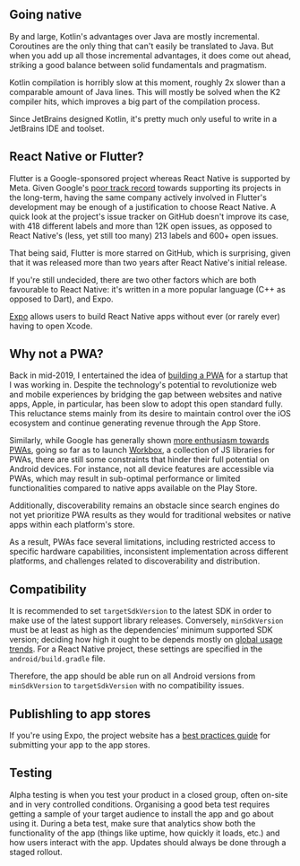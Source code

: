 ## Going native

By and large, Kotlin's advantages over Java are mostly incremental. Coroutines are the only thing that can't easily be translated to Java. But when you add up all those incremental advantages, it does come out ahead, striking a good balance between solid fundamentals and pragmatism. 

Kotlin compilation is horribly slow at this moment, roughly 2x slower than a comparable amount of Java lines. This will mostly be solved when the K2 compiler hits, which improves a big part of the compilation process.

Since JetBrains designed Kotlin, it's pretty much only useful to write in a JetBrains IDE and toolset.

## React Native or Flutter?

Flutter is a Google-sponsored project whereas React Native is supported by Meta. Given Google's [poor track record](https://killedbygoogle.com/) towards supporting its projects in the long-term, having the same company actively involved in Flutter's development may be enough of a justification to choose React Native. A quick look at the project's issue tracker on GitHub doesn't improve its case, with 418 different labels and more than 12K open issues, as opposed to React Native's (less, yet still too many) 213 labels and 600+ open issues.

That being said, Flutter is more starred on GitHub, which is surprising, given that it was released more than two years after React Native's initial release.

If you're still undecided, there are two other factors which are both favourable to React Native: it's written in a more popular language (C++ as opposed to Dart), and Expo.

[Expo](https://expo.dev/) allows users to build React Native apps without ever (or rarely ever) having to open Xcode.

## Why not a PWA?

Back in mid-2019, I entertained the idea of [building a PWA](https://developer.mozilla.org/en-US/docs/Web/Progressive_web_apps/Guides/Making_PWAs_installable) for a startup that I was working in. Despite the technology's potential to revolutionize web and mobile experiences by bridging the gap between websites and native apps, Apple, in particular, has been slow to adopt this open standard fully. This reluctance stems mainly from its desire to maintain control over the iOS ecosystem and continue generating revenue through the App Store. 

Similarly, while Google has generally shown [more enthusiasm towards PWAs](https://medium.com/@firt/google-play-store-now-open-for-progressive-web-apps-ec6f3c6ff3cc), going so far as to launch [Workbox](https://github.com/GoogleChrome/workbox), a collection of JS libraries for PWAs, there are still some constraints that hinder their full potential on Android devices. For instance, not all device features are accessible via PWAs, which may result in sub-optimal performance or limited functionalities compared to native apps available on the Play Store. 

Additionally, discoverability remains an obstacle since search engines do not yet prioritize PWA results as they would for traditional websites or native apps within each platform's store. 

As a result, PWAs face several limitations, including restricted access to specific hardware capabilities, inconsistent implementation across different platforms, and challenges related to discoverability and distribution.

## Compatibility

It is recommended to set `targetSdkVersion` to the latest SDK in order to make use of the latest support library releases. Conversely, `minSdkVersion` must be at least as high as the dependencies’ minimum supported SDK version; deciding how high it ought to be depends mostly on [global usage trends](https://www.reddit.com/r/Android/comments/17k4yh8/android_version_distribution_statistics_have_been/). For a React Native project, these settings are specified in the `android/build.gradle` file.

Therefore, the app should be able run on all Android versions from `minSdkVersion` to `targetSdkVersion` with no compatibility issues. 

## Publishling to app stores

If you're using Expo, the project website has a [best practices guide](https://docs.expo.dev/distribution/app-stores/) for submitting your app to the app stores.

## Testing

Alpha testing is when you test your product in a closed group, often on-site and in very controlled conditions.  Organising a good beta test requires getting a sample of your target audience to install the app and go about using it.  During a beta test, make sure that analytics show both the functionality of the app (things like uptime, how quickly it loads, etc.) and how users interact with the app.  Updates should always be done through a staged rollout.
